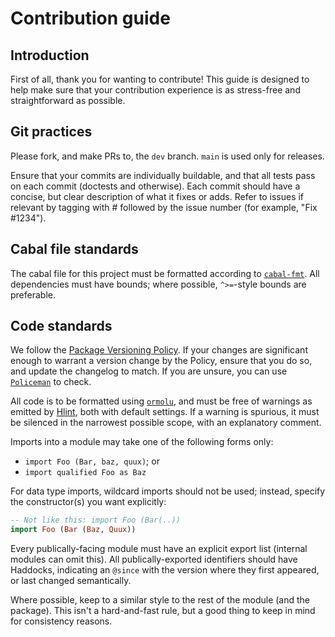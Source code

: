 # Contribution guide

## Introduction

First of all, thank you for wanting to contribute! This guide is designed to
help make sure that your contribution experience is as stress-free and
straightforward as possible.

## Git practices

Please fork, and make PRs to, the `dev` branch. `main` is used only for
releases.

Ensure that your commits are individually buildable, and that all tests pass on
each commit (doctests and otherwise). Each commit should have a concise, but
clear description of what it fixes or adds. Refer to issues if relevant by
tagging with # followed by the issue number (for example, "Fix #1234"). 

## Cabal file standards

The cabal file for this project must be formatted according to
[`cabal-fmt`](http://hackage.haskell.org/package/cabal-fmt). All dependencies
must have bounds; where possible, `^>=`-style bounds are preferable.

## Code standards

We follow the [Package Versioning Policy](https://pvp.haskell.org). If your
changes are significant enough to warrant a version change by the Policy, ensure
that you do so, and update the changelog to match. If you are unsure, you can
use [`Policeman`](http://hackage.haskell.org/package/policeman) to check.

All code is to be formatted using
[`ormolu`](http://hackage.haskell.org/package/ormolu), and must be free of
warnings as emitted by [Hlint](http://hackage.haskell.org/package/hlint), both
with default settings. If a warning is spurious, it must be silenced in the
narrowest possible scope, with an explanatory comment.

Imports into a module may take one of the following forms only:

* `import Foo (Bar, baz, quux)`; or
* `import qualified Foo as Baz`

For data type imports, wildcard imports should not be used; instead, specify the
constructor(s) you want explicitly:

```haskell
-- Not like this: import Foo (Bar(..))
import Foo (Bar (Baz, Quux))
```

Every publically-facing module must have an explicit export list (internal
modules can omit this). All publically-exported identifiers should have
Haddocks, indicating an `@since` with the version where they first appeared, or
last changed semantically. 

Where possible, keep to a similar style to the rest of the module (and the
package). This isn't a hard-and-fast rule, but a good thing to keep in mind for
consistency reasons.
